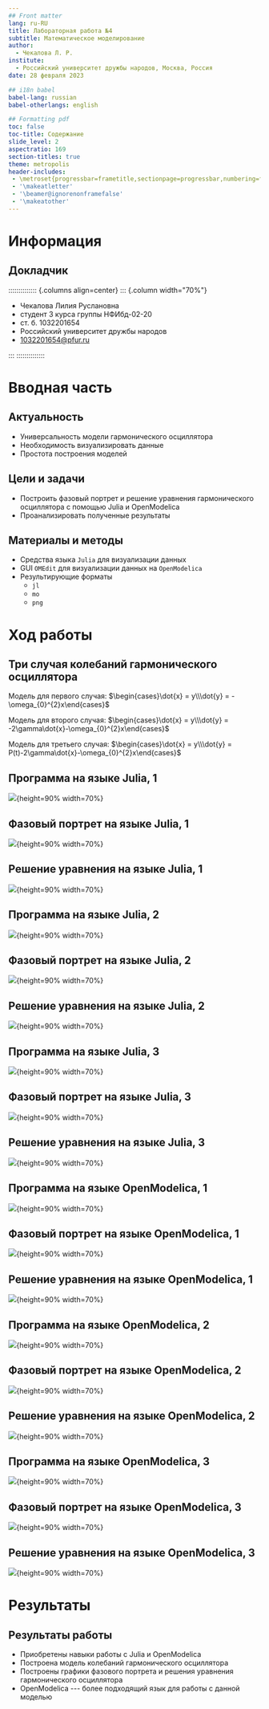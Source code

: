 ```yaml
---
## Front matter
lang: ru-RU
title: Лабораторная работа №4
subtitle: Математическое моделирование
author:
  - Чекалова Л. Р.
institute:
  - Российский университет дружбы народов, Москва, Россия
date: 28 февраля 2023

## i18n babel
babel-lang: russian
babel-otherlangs: english

## Formatting pdf
toc: false
toc-title: Содержание
slide_level: 2
aspectratio: 169
section-titles: true
theme: metropolis
header-includes:
 - \metroset{progressbar=frametitle,sectionpage=progressbar,numbering=fraction}
 - '\makeatletter'
 - '\beamer@ignorenonframefalse'
 - '\makeatother'
---
```


# Информация

## Докладчик

:::::::::::::: {.columns align=center}
::: {.column width="70%"}

  * Чекалова Лилия Руслановна
  * студент 3 курса группы НФИбд-02-20
  * ст. б. 1032201654
  * Российский университет дружбы народов
  * [1032201654@pfur.ru](mailto:1032201654@@pfur.ru)

:::
::::::::::::::

# Вводная часть

## Актуальность

- Универсальность модели гармонического осциллятора
- Необходимость визуализировать данные
- Простота построения моделей

## Цели и задачи

- Построить фазовый портрет и решение уравнения гармонического осциллятора с помощью Julia и OpenModelica
- Проанализировать полученные результаты

## Материалы и методы

- Средства языка `Julia` для визуализации данных
- GUI `OMEdit` для визуализации данных на `OpenModelica`
- Результирующие форматы
	- `jl`
	- `mo`
	- `png`

# Ход работы

## Три случая колебаний гармонического осциллятора

Модель для первого случая: $\begin{cases}\dot{x} = y\\\dot{y} = -\omega_{0}^{2}x\end{cases}$

Модель для второго случая: $\begin{cases}\dot{x} = y\\\dot{y} = -2\gamma\dot{x}-\omega_{0}^{2}x\end{cases}$

Модель для третьего случая: $\begin{cases}\dot{x} = y\\\dot{y} = P(t)-2\gamma\dot{x}-\omega_{0}^{2}x\end{cases}$

## Программа на языке Julia, 1

![](image/1.png){height=90% width=70%}

## Фазовый портрет на языке Julia, 1

![](image/lab4_1_1.png){height=90% width=70%}

## Решение уравнения на языке Julia, 1

![](image/lab4_1_2.png){height=90% width=70%}

## Программа на языке Julia, 2

![](image/2.png){height=90% width=70%}

## Фазовый портрет на языке Julia, 2

![](image/lab4_2_1.png){height=90% width=70%}

## Решение уравнения на языке Julia, 2

![](image/lab4_2_2.png){height=90% width=70%}

## Программа на языке Julia, 3

![](image/3.png){height=90% width=70%}

## Фазовый портрет на языке Julia, 3

![](image/lab4_3_1.png){height=90% width=70%}

## Решение уравнения на языке Julia, 3

![](image/lab4_3_2.png){height=90% width=70%}

## Программа на языке OpenModelica, 1

![](image/4.png){height=90% width=70%}

## Фазовый портрет на языке OpenModelica, 1

![](image/lab4_om_1_1.png){height=90% width=70%}

## Решение уравнения на языке OpenModelica, 1

![](image/lab4_om_1_2.png){height=90% width=70%}

## Программа на языке OpenModelica, 2

![](image/5.png){height=90% width=70%}

## Фазовый портрет на языке OpenModelica, 2

![](image/lab4_om_2_1.png){height=90% width=70%}

## Решение уравнения на языке OpenModelica, 2

![](image/lab4_om_2_2.png){height=90% width=70%}

## Программа на языке OpenModelica, 3

![](image/6.png){height=90% width=70%}

## Фазовый портрет на языке OpenModelica, 3

![](image/lab4_om_3_1.png){height=90% width=70%}

## Решение уравнения на языке OpenModelica, 3

![](image/lab4_om_3_2.png){height=90% width=70%}

# Результаты

## Результаты работы

- Приобретены навыки работы с Julia и OpenModelica
- Построена модель колебаний гармонического осциллятора
- Построены графики фазового портрета и решения уравнения гармонического осциллятора
- OpenModelica --- более подходящий язык для работы с данной моделью
